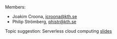 Members:
* Joakim Croona, jcroona@kth.se
* Philip Strömberg, phistr@kth.se

Topic suggestion: Serverless cloud computing
[slides](https://docs.google.com/presentation/d/1j9gNX0KJcdePj2Frr8VN_v8hqG57J-hQOAgZUt5gaF4/edit#slide=id.g5606610ca5_0_0)
